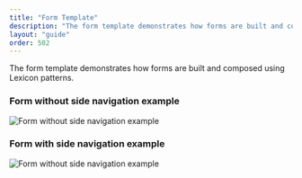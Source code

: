 ```yaml
---
title: "Form Template"
description: "The form template demonstrates how forms are built and composed using Lexicon patterns."
layout: "guide"
order: 502
---
```

The form template demonstrates how forms are built and composed using Lexicon patterns.

### Form without side navigation example

![Form without side navigation example](/images/lexicon/FormRegular.jpg)

### Form with side navigation example

![Form without side navigation example](/images/lexicon/FormVerticalNavigation.jpg)